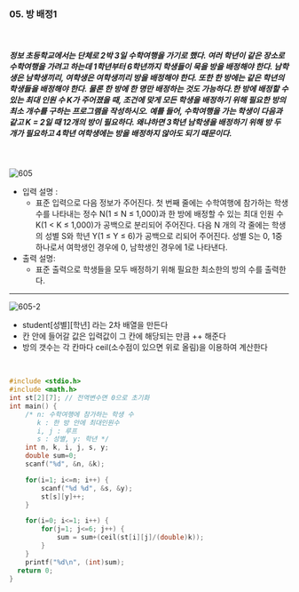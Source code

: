 ### 05. 방 배정1

<br>

##### 정보 초등학교에서는 단체로 2박 3일 수학여행을 가기로 했다. 여러 학년이 같은 장소로 수학여행을 가려고 하는데 1학년부터 6학년까지 학생들이 묵을 방을 배정해야 한다. 남학생은 남학생끼리, 여학생은 여학생끼리 방을 배정해야 한다. 또한 한 방에는 같은 학년의 학생들을 배정해야 한다. 물론 한 방에 한 명만 배정하는 것도 가능하다.한 방에 배정할 수 있는 최대 인원 수 K가 주어졌을 때, 조건에 맞게 모든 학생을 배정하기 위해 필요한 방의 최소 개수를 구하는 프로그램을 작성하시오. 예를 들어, 수학여행을 가는 학생이 다음과 같고 K = 2일 때 12개의 방이 필요하다. 왜냐하면 3학년 남학생을 배정하기 위해 방 두 개가 필요하고 4학년 여학생에는 방을 배정하지 않아도 되기 때문이다.

<br>

![605](https://user-images.githubusercontent.com/75867748/107167917-81304a00-69fd-11eb-8717-12183558f895.png)

- 입력 설명 :
  - 표준 입력으로 다음 정보가 주어진다. 첫 번째 줄에는 수학여행에 참가하는 학생 수를 나타내는 정수 N(1 ≤ N ≤ 1,000)과 한 방에 배정할 수 있는 최대 인원 수 K(1 < K ≤ 1,000)가 공백으로 분리되어 주어진다. 다음 N 개의 각 줄에는 학생의 성별 S와 학년 Y(1 ≤ Y ≤ 6)가 공백으로 리되어 주어진다. 성별 S는 0, 1중 하나로서 여학생인 경우에 0, 남학생인 경우에 1로 나타낸다.
    <br>
- 출력 설명:
  - 표준 출력으로 학생들을 모두 배정하기 위해
    필요한 최소한의 방의 수를 출력한다.

---

![605-2](https://user-images.githubusercontent.com/75867748/107178429-78e50880-6a17-11eb-9ebb-1c4fc035edda.png)

- student[성별][학년] 라는 2차 배열을 만든다
- 칸 안에 들어갈 값은 입력값이 그 칸에 해당되는 만큼 ++ 해준다
- 방의 갯수는 각 칸마다 ceil(소수점이 있으면 위로 올림)을 이용하여 계산한다

<br>

```c
#include <stdio.h>
#include <math.h>
int st[2][7]; // 전역변수면 0으로 초기화
int main() {
	/* n: 수학여행에 참가하는 학생 수
	   k : 한 방 안에 최대인원수
	   i, j : 루프
	   s : 성별, y: 학년 */
	int n, k, i, j, s, y;
	double sum=0;
	scanf("%d", &n, &k);

	for(i=1; i<=n; i++) {
		scanf("%d %d", &s, &y);
		st[s][y]++;
	}

	for(i=0; i<=1; i++) {
		for(j=1; j<=6; j++) {
			sum = sum+(ceil(st[i][j]/(double)k));
		}
	}
	printf("%d\n", (int)sum);
  return 0;
}
```
